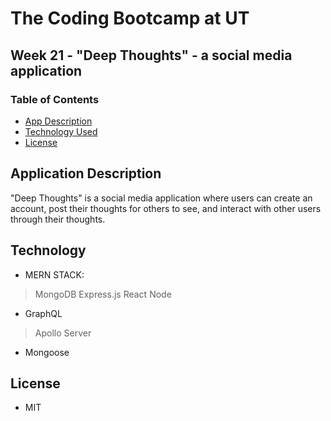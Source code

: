 # The Coding Bootcamp at UT
## Week 21 - "Deep Thoughts" - a social media application

### Table of Contents
* [App Description](#application-description)
* [Technology Used](#technology)
* [License](#license)

## Application Description
"Deep Thoughts" is a social media application where users can create an account, post their thoughts for others to see, and interact with other users through their thoughts.

## Technology
* MERN STACK:
> MongoDB
> Express.js
> React
> Node
* GraphQL
> Apollo Server
* Mongoose

## License
* MIT